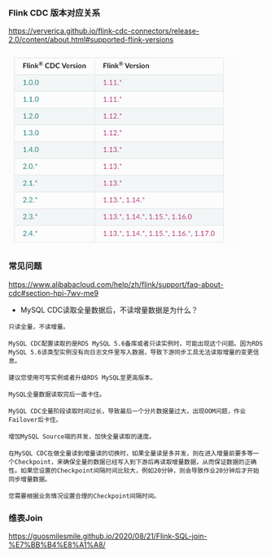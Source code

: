 ### Flink CDC 版本对应关系

https://ververica.github.io/flink-cdc-connectors/release-2.0/content/about.html#supported-flink-versions

![img.png](img.png)


### 常见问题

https://www.alibabacloud.com/help/zh/flink/support/faq-about-cdc#section-hpi-7wv-me9

- MySQL CDC读取全量数据后，不读增量数据是为什么？
```text
只读全量，不读增量。

MySQL CDC配置读取的是RDS MySQL 5.6备库或者只读实例时，可能出现这个问题。因为RDS MySQL 5.6该类型实例没有向日志文件里写入数据，导致下游同步工具无法读取增量的变更信息。

建议您使用可写实例或者升级RDS MySQL至更高版本。

MySQL全量数据读取完后一直卡住。

MySQL CDC全量阶段读取时间过长，导致最后一个分片数据量过大，出现OOM问题，作业Failover后卡住。

增加MySQL Source端的并发，加快全量读取的速度。

在MySQL CDC在做全量读到增量读的切换时，如果全量读是多并发，则在进入增量前要多等一个Checkpoint，来确保全量的数据已经写入到下游后再读取增量数据，从而保证数据的正确性。如果您设置的Checkpoint间隔时间比较大，例如20分钟，则会导致作业20分钟后才开始同步增量数据。

您需要根据业务情况设置合理的Checkpoint间隔时间。
```


### 维表Join

https://guosmilesmile.github.io/2020/08/21/Flink-SQL-join-%E7%BB%B4%E8%A1%A8/
